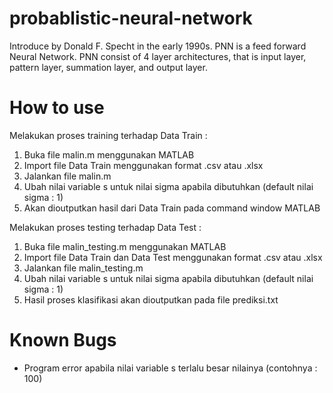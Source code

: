 # probablistic-neural-network

Introduce by Donald F. Specht in the early 1990s. PNN is a feed forward Neural Network. PNN consist of 4 layer architectures, that is input layer, pattern layer, summation layer, and output layer.

# How to use

Melakukan proses training terhadap Data Train :

1. Buka file malin.m menggunakan MATLAB
2. Import file Data Train menggunakan format .csv atau .xlsx
3. Jalankan file malin.m
4. Ubah nilai variable s untuk nilai sigma apabila dibutuhkan (default nilai sigma : 1)
5. Akan dioutputkan hasil dari Data Train pada command window MATLAB

Melakukan proses testing terhadap Data Test :

1. Buka file malin_testing.m menggunakan MATLAB
2. Import file Data Train dan Data Test menggunakan format .csv atau .xlsx
3. Jalankan file malin_testing.m
4. Ubah nilai variable s untuk nilai sigma apabila dibutuhkan (default nilai sigma : 1)
5. Hasil proses klasifikasi akan dioutputkan pada file prediksi.txt

# Known Bugs

* Program error apabila nilai variable s terlalu besar nilainya (contohnya : 100)